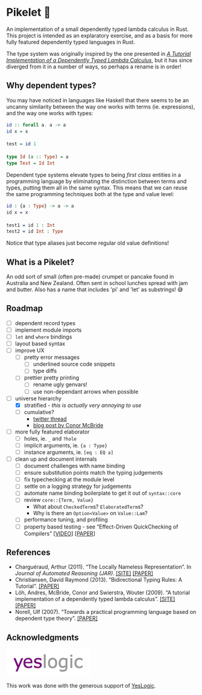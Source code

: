 # Pikelet 🥞

An implementation of a small dependently typed lambda calculus in Rust. This
project is intended as an explaratory exercise, and as a basis for more fully
featured dependently typed languages in Rust.

The type system was originally inspired by the one presented in [_A Tutorial
Implementation of a Dependently Typed Lambda Calculus_](lambdapi), but it has
since diverged from it in a number of ways, so perhaps a rename is in order!

[lambdapi]: https://www.andres-loeh.de/LambdaPi/

## Why dependent types?

You may have noticed in languages like Haskell that there seems to be an uncanny
similarity between the way one works with terms (ie. expressions), and the way
one works with types:

```hs
id :: forall a. a -> a
id x = x

test = id 1

type Id (a :: Type) = a
type Test = Id Int
```

Dependent type systems elevate types to being _first class_ entities in a
programming language by eliminating the distinction between terms and types,
putting them all in the same syntax. This means that we can reuse the same
programming techniques both at the type and value level:

```idris
id : {a : Type} -> a -> a
id x = x

test1 = id 1 : Int
test2 = id Int : Type
```

Notice that type aliases just become regular old value definitions!

## What is a Pikelet?

An odd sort of small (often pre-made) crumpet or pancake found in Australia and
New Zealand. Often sent in school lunches spread with jam and butter. Also has
a name that includes 'pi' and 'let' as substrings! 😅

## Roadmap

- [ ] dependent record types
- [ ] implement module imports
- [ ] `let` and `where` bindings
- [ ] layout based syntax
- [ ] improve UX
  - [ ] pretty error messages
    - [ ] underlined source code snippets
    - [ ] type diffs
  - [ ] prettier pretty printing
    - [ ] rename ugly genvars!
    - [ ] use non-dependant arrows when possible
- [ ] universe hierarchy
  - [x] stratified - _this is actually very annoying to use_
  - [ ] cumulative?
    - [twitter thread](https://twitter.com/brendanzab/status/962681577120587776)
    - [blog post by Conor McBride](https://pigworker.wordpress.com/2015/01/09/universe-hierarchies/)
- [ ] more fully featured elaborator
  - [ ] holes, ie. `_` and `?hole`
  - [ ] implicit arguments, ie. `{a : Type}`
  - [ ] instance arguments, ie. `[eq : EQ a]`
- [ ] clean up and document internals
  - [ ] document challenges with name binding
  - [ ] ensure substitution points match the typing judgements
  - [ ] fix typechecking at the module level
  - [ ] settle on a logging strategy for judgements
  - [ ] automate name binding boilerplate to get it out of `syntax::core`
  - [ ] review `core::{Term, Value}`
    - What about `CheckedTerm`s? `ElaboratedTerm`s?
    - Why is there an `Option<Value>` on `Value::Lam`?
  - [ ] performance tuning, and profiling
  - [ ] property based testing - see “Effect-Driven QuickChecking of Compilers”
        [[VIDEO](https://www.youtube.com/watch?v=_KrZzaShDew)]
        [[PAPER](http://janmidtgaard.dk/papers/Midtgaard-al%3AICFP17-full.pdf)]

## References

- Charguéraud, Arthur (2011). “The Locally Nameless Representation”.
  In _Journal of Automated Reasoning (JAR)_.
  [[SITE]](http://www.chargueraud.org/softs/ln/)
  [[PAPER]](http://www.chargueraud.org/research/2009/ln/main.pdf)
- Christiansen, David Raymond (2013). “Bidirectional Typing Rules: A Tutorial”.
  [[PAPER]](http://www.davidchristiansen.dk/tutorials/bidirectional.pdf)
- Löh, Andres, McBride, Conor and Swierstra, Wouter (2009). “A tutorial
  implementation of a dependently typed lambda calculus”.
  [[SITE]](https://www.andres-loeh.de/LambdaPi/)
  [[PAPER]](https://www.andres-loeh.de/LambdaPi/LambdaPi.pdf)
- Norell, Ulf (2007). “Towards a practical programming language based on
  dependent type theory”.
  [[PAPER]](http://www.cse.chalmers.se/~ulfn/papers/thesis.pdf)

## Acknowledgments

[![YesLogic Logo][yeslogic-logo]][yeslogic]

This work was done with the generous support of [YesLogic][yeslogic].

[yeslogic]: http://yeslogic.com/
[yeslogic-logo]: assets/yeslogic-logo.png
